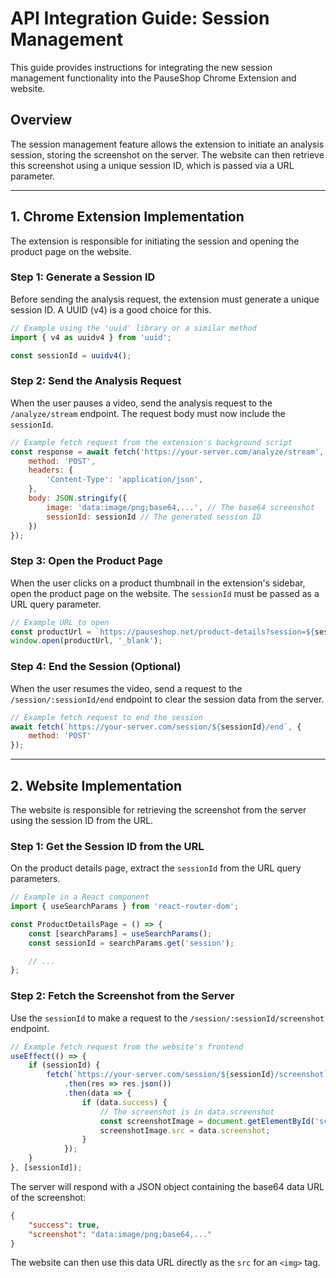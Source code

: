 # API Integration Guide: Session Management

This guide provides instructions for integrating the new session management functionality into the PauseShop Chrome Extension and website.

## Overview

The session management feature allows the extension to initiate an analysis session, storing the screenshot on the server. The website can then retrieve this screenshot using a unique session ID, which is passed via a URL parameter.

---

## 1. Chrome Extension Implementation

The extension is responsible for initiating the session and opening the product page on the website.

### Step 1: Generate a Session ID

Before sending the analysis request, the extension must generate a unique session ID. A UUID (v4) is a good choice for this.

```javascript
// Example using the 'uuid' library or a similar method
import { v4 as uuidv4 } from 'uuid';

const sessionId = uuidv4(); 
```

### Step 2: Send the Analysis Request

When the user pauses a video, send the analysis request to the `/analyze/stream` endpoint. The request body must now include the `sessionId`.

```javascript
// Example fetch request from the extension's background script
const response = await fetch('https://your-server.com/analyze/stream', {
    method: 'POST',
    headers: {
        'Content-Type': 'application/json',
    },
    body: JSON.stringify({
        image: 'data:image/png;base64,...', // The base64 screenshot
        sessionId: sessionId // The generated session ID
    })
});
```

### Step 3: Open the Product Page

When the user clicks on a product thumbnail in the extension's sidebar, open the product page on the website. The `sessionId` must be passed as a URL query parameter.

```javascript
// Example URL to open
const productUrl = `https://pauseshop.net/product-details?session=${sessionId}`;
window.open(productUrl, '_blank');
```

### Step 4: End the Session (Optional)

When the user resumes the video, send a request to the `/session/:sessionId/end` endpoint to clear the session data from the server.

```javascript
// Example fetch request to end the session
await fetch(`https://your-server.com/session/${sessionId}/end`, {
    method: 'POST'
});
```

---

## 2. Website Implementation

The website is responsible for retrieving the screenshot from the server using the session ID from the URL.

### Step 1: Get the Session ID from the URL

On the product details page, extract the `sessionId` from the URL query parameters.

```javascript
// Example in a React component
import { useSearchParams } from 'react-router-dom';

const ProductDetailsPage = () => {
    const [searchParams] = useSearchParams();
    const sessionId = searchParams.get('session');

    // ...
};
```

### Step 2: Fetch the Screenshot from the Server

Use the `sessionId` to make a request to the `/session/:sessionId/screenshot` endpoint.

```javascript
// Example fetch request from the website's frontend
useEffect(() => {
    if (sessionId) {
        fetch(`https://your-server.com/session/${sessionId}/screenshot`)
            .then(res => res.json())
            .then(data => {
                if (data.success) {
                    // The screenshot is in data.screenshot
                    const screenshotImage = document.getElementById('screenshot');
                    screenshotImage.src = data.screenshot;
                }
            });
    }
}, [sessionId]);
```

The server will respond with a JSON object containing the base64 data URL of the screenshot:

```json
{
    "success": true,
    "screenshot": "data:image/png;base64,..."
}
```

The website can then use this data URL directly as the `src` for an `<img>` tag.
